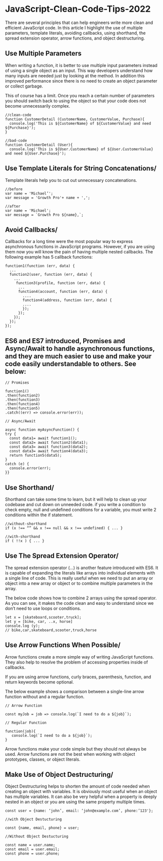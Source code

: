 # JavaScript-Clean-Code-Tips-2022

There are several principles that can help engineers write more clean and efficient JavaScript code. In this article I highlight the use of multiple parameters, template literals, avoiding callbacks, using shorthand, the spread extension operator, arrow functions, and object destructuring.

## Use Multiple Parameters

When writing a function, it is better to use multiple input parameters instead of using a single object as an input. This way developers understand how many inputs are needed just by looking at the method. In addition this improved performance since there is no need to create an object parameter or collect garbage.

This of course has a limit. Once you reach a certain number of parameters you should switch back to using the object so that your code does not become unnecessarily complex.

```
//clean-code
function CustomerDetail (CustomerName, CustomerValue, Purchase){    
  console.log('This is ${CustomerName} of ${CustomerValue} and need ${Purchase}');
} 

//bad-code
function CustomerDetail (User){    
  console.log('This is ${User.CustomerName} of ${User.CustomerValue} and need ${User.Purchase}');
```

## Use Template Literals for String Concatenations/

Template literals help you to cut out unnecessary concatenations.

```
//before
var name = 'Michael’';
var message = 'Growth Pro'+ name + ',';

//after
var name = 'Michael';
var message = `Growth Pro ${name},`;
```

## Avoid Callbacks/

Callbacks for a long time were the most popular way to express asynchronous functions in JavaScript programs. However, if you are using them now you will know the pain of having multiple nested callbacks. The following example has 5 callback functions:

```
function1(function (err, data) { 
  ...  
  function2(user, function (err, data) {
    ...
     function3(profile, function (err, data) {
      ...
      function4(account, function (err, data) {
        ....
        function4(address, function (err, data) {
        ....
        }); 
      }); 
    }); 
  });
});
```

## ES6 and ES7 introduced, Promises and Async/Await to handle asynchronous functions, and they are much easier to use and make your code easily understandable to others. See below:

```
// Promises

function1() 
.then(function2) 
.then(function3) 
.then(function4) 
.then(function5) 
.catch((err) => console.error(err));

// Async/Await

async function myAsyncFunction() {  
try {    
  const data1= await function1();    
  const data2= await function2(data1);    
  const data3= await function3(data2);
  const data3= await function4(data3);    
  return function5(data5);  
} 
catch (e) {    
  console.error(err);  
}}
```

## Use Shorthand/

Shorthand can take some time to learn, but it will help to clean up your codebase and cut down on unneeded code. if you write a condition to check empty, null and undefined conditions for a variable, you must write 2 conditions within the if statement.

```
//without-shorthand
if (x !== “” && x !== null && x !== undefined) { ... }

//with-shorthand
if ( !!x ) { ... }
```

## Use The Spread Extension Operator/

The spread extension operator (…) is another feature introduced with ES6. It is capable of expanding the literals like arrays into individual elements with a single line of code. This is really useful when we need to put an array or object into a new array or object or to combine multiple parameters in the array.


The below code shows how to combine 2 arrays using the spread operator. As you can see, it makes the code clean and easy to understand since we don’t need to use loops or conditions.

```
let x = [skateboard,scooter,truck];
let y = [bike, car, ..x, horse]
console.log (y);
// bike,car,skateboard,scooter,truck,horse
```

## Use Arrow Functions When Possible/

Arrow functions create a more simple way of writing JavaScript functions. They also help to resolve the problem of accessing properties inside of callbacks. 

If you are using arrow functions, curly braces, parenthesis, function, and return keywords become optional. 

The below example shows a comparison between a single-line arrow function without and a regular function.

```
// Arrow Function

const myJob = job => console.log(`I need to do a ${job}`);

// Regular Function

function(job){
   console.log(`I need to do a ${job}`);
}
```

Arrow functions make your code simple but they should not always be used. Arrow functions are not the best when working with object prototypes, classes, or object literals. 

## Make Use of Object Destructuring/

Object Destructuring helps to shorten the amount of code needed when creating an object with variables. It is obviously most useful when an object has multiple variables. It can also be very helpful when a property is deeply nested in an object or you are using the same property multiple times.

```
const user = {name: ‘john’, email: ‘john@example.com’, phone:’123'};

//with Object Destucturing

const {name, email, phone} = user;

//Without Object Destucturing

const name = user.name;
const email = user.email;
const phone = user.phone;
```
